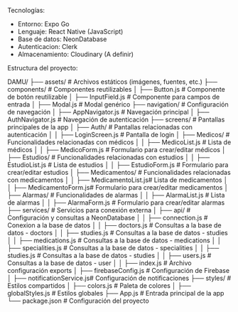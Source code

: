 Tecnologías:
- Entorno: Expo Go
- Lenguaje: React Native (JavaScript)
- Base de datos: NeonDatabase
- Autenticacion: Clerk
- Almacenamiento: Cloudinary (A definir) 

Estructura del proyecto:

DAMU/
├── assets/                   # Archivos estáticos (imágenes, fuentes, etc.)
├── components/               # Componentes reutilizables
│   ├── Button.js             # Componente de botón reutilizable
│   ├── InputField.js         # Componente para campos de entrada
│   ├── Modal.js              # Modal genérico
├── navigation/               # Configuración de navegación
│   ├── AppNavigator.js       # Navegación principal
│   ├── AuthNavigator.js      # Navegación de autenticación
├── screens/                  # Pantallas principales de la app
│   ├── Auth/                 # Pantallas relacionadas con autenticación
│   │   ├── LoginScreen.js    # Pantalla de login
│   ├── Medicos/              # Funcionalidades relacionadas con médicos
│   │   ├── MedicoList.js     # Lista de médicos
│   │   ├── MedicoForm.js     # Formulario para crear/editar médicos
│   ├── Estudios/             # Funcionalidades relacionadas con estudios
│   │   ├── EstudioList.js    # Lista de estudios
│   │   ├── EstudioForm.js    # Formulario para crear/editar estudios
│   ├── Medicamentos/         # Funcionalidades relacionadas con medicamentos
│   │   ├── MedicamentoList.js# Lista de medicamentos
│   │   ├── MedicamentoForm.js# Formulario para crear/editar medicamentos
│   ├── Alarmas/              # Funcionalidades de alarmas
│   │   ├── AlarmaList.js     # Lista de alarmas
│   │   ├── AlarmaForm.js     # Formulario para crear/editar alarmas
├── services/                 # Servicios para conexión externa
│   ├── api/                # Configuración y consultas a NeonDatabase
│   │   ├── connection.js     # Conexion a la base de datos
│   │   ├── doctors.js        # Consultas a la base de datos - doctors
│   │   ├── studies.js        # Consultas a la base de datos - studies
│   │   ├── medications.js    # Consultas a la base de datos - medications
│   │   ├── specialities.js   # Consultas a la base de datos - specialities
│   │   ├── studies.js        # Consultas a la base de datos - studies
│   │   ├── users.js          # Consultas a la base de datos - user
│   │   ├── index.js          # Archivo configuración exports
│   ├── firebaseConfig.js     # Configuración de Firebase
│   ├── notificationService.js# Configuración de notificaciones
├── styles/                   # Estilos compartidos
│   ├── colors.js             # Paleta de colores
│   ├── globalStyles.js       # Estilos globales
├── App.js                    # Entrada principal de la app
└── package.json              # Configuración del proyecto